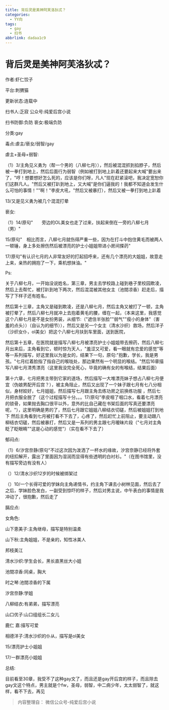 ```yaml
---
title: 背后灵是美神阿芙洛狄忒？
categories:
  - YY向
tags:
  - gay
  - 扫书
abbrlink: dadaa1c9
---
```

# 背后灵是美神阿芙洛狄忒？
作者:虾仁饺子

平台:刺猬猫

更新状态:连载中

扫书人:乏寂 公众号:纯爱后宫小说

扫书防御:负防 亵女:极端负防

分类:gay

毒点:虐主/亵女/弱智/gay

虐主+圣母+弱智:

（1）3/主角见义勇为（帮一个男的（八柳七月）），然后被混混抓到掐脖子，然后被一拳打到地上，然后后面行为弱智（例如被打到地上趴着还要起来大喊"要出来了，"哼！想要想好怎么死的，应该是你们呀，凡人"现在赶紧滚吧，我决定宽恕你们这群凡人。"然后又被打趴到地上，又大喊"是你们逼我的！我都不知道会发生什么可怕的事情！""啊！"李皮大吼，"然后又被暴打），然后又被一拳打到地上趴着

13/又是见义勇为被几个混混打晕

亵女:

（1）14/原句"　　旁边的OL美女也走了过来，扶起来倒在一旁的八柳七月（男）"

15/原句"　相比而言，八柳七月就伤得严重一些，因为在打斗中抱住黄毛而被两人一顿锤，身上多处擦伤然后被漂亮的护士小姐姐带进小房间搽药"

17/原句"有认识七月的人非常友好的打起招呼来，还有几个漂亮的大姐姐，故意走上来，亲热的拥抱了一下，乘机想抹油。"

Ps:

关于八柳七月，一开始没说姓名，第三章，男主去学校路上碰到巷子里校园欺凌，然后上去帮忙，被打趴到地下两次，然后混混被其他女主（池間凉香）赶走后，描写了下样子还有姓名，

然后第十三章，主角又是碰到欺凌，还是八柳七月，然后主角又被打了一顿，主角被打晕了，然后八柳七月就冲上去抱着黄毛的腰，缠在一起，（本来这里，我感觉这个八柳七月是不是女扮男装，从细节:（"遮住半张脸""弱气""瘦小的身体"（害羞的点头））（自认为的细节）），然后又是另一个女主（清水沙织）救场，然后洋子（沙织女仆，ol美女）把这个八柳七月扶到车里面，送到医院，

然后第十五章，在医院就是描写八柳七月被漂亮护士小姐姐带去擦药，然后八柳七月出来后，主角看到它，顿时惊为天人，"羞涩又可爱，看一眼就有恋爱的感觉"等等一系列描写，好这里我以为是女的，结果下一句，原句:"抱歉，学长，我是男孩。"七月红着脸指了指自己的喉咙处，那边果然有一个明显的喉结。"然后16章描写八柳七月清秀漂亮（这里我没完全死心，毕竟的确有女的有喉结，结果后面）

第十六章，七月把男主带到它家的道场，然后描写一大堆漂亮妹子想占八柳七月便宜（伪娘男配开后宫？），被主角阻止，然后又出现了一个妹子跟七月有七八分相似，身材姣好，七月姐姐，然后描写七月跟主角去练功房之前换练功服
，然后七月把衣服全脱了（这个过程描写十分。。。17/原句"李皮咽了咽口水，看着七月漂亮的锁骨，如果抛去胸口很平以外，意外的比自己藏在书架后面的写真还要漂亮呢，"），这里明确是男的了，然后七月跟它姐姐八柳结衣切磋，然后被姐姐打到地下
然后主角看到七月被打看不下去了，心疼了，然后赶忙上前阻止，要主动跟八柳结衣切磋，然后被暴打，然后又是一系列的男主跟七月暧昧片段（"七月对主角眨了眨眼睛""这是心动的感觉"）（实在看不下去了）

郁闷点:

（1）6/汐宫奈静/原句"不过这次因为泼洒了一杯水的缘故，汐宫奈静已经将外套的纽扣解开，露出了里面因为湿润而显得有些透明的白衬衫。"（在图书馆里，没有描写旁边有没有人）

（）12/清水沙织12岁的时候被绑架过

（）10/一个长得可爱的学妹向主角递情书，约主角下课去小树林见面，然后去了之后，学妹脸色发白，一副受到惊吓的样子，然后对男主说，中午表白的事情是我冲动了，很抱歉，然后走了

膈应点:

女角色:

山下恵美子:主角继母，描写是特别温柔

山下秋:主角姐姐，不是亲的，知性冰美人

邦枝美江

清水沙织:学生会长，黑长直黑丝大小姐

池間凉香:同桌，胸大

时之琴:池間凉香的下属

汐宫奈静:学姐

八柳结衣:有弟弟，描写漂亮

山口优子:山口组组长二女儿

鹿仁 嘉:描写可爱

相德洋子:清水沙织的仆从，描写是ol美女

15/漂亮护士小姐姐

17/一群漂亮小姐姐

总结:

目前看至30章，我受不了这种gay文了，而且还是gay开后宫的样子，而且除去gay文这个特点，男主就是个fw，圣母，弱智，中二病少年，太太弱智了，就这样，看不下去，再见


> 内容整理自： 微信公众号-纯爱后宫小说